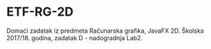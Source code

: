 # ETF-RG-2D
Domaći zadatak iz predmeta Računarska grafika, JavaFX 2D.
Školska 2017/18. godina, zadatak D - nadogradnja Lab2.
